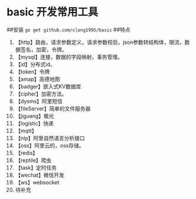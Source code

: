 # basic 开发常用工具
##安装
`go get github.com/clong1995/basic`
##特点
1. 【http】路由，请求参数定义，请求参数校验，json参数转结构体，限流，数据签名，加密，令牌。
2. 【mysql】连接，数据的字段映射，事务管理。
3. 【id】分布式id。
4. 【token】令牌
5. 【amap】高德地图
6. 【badger】嵌入式KV数据库
7. 【cipher】加密方法。
8. 【dysms】阿里短信
9. 【fileServer】简单的文件服务器
10. 【jiguang】极光
11. 【logistic】快递
12. 【mqtt】
13. 【nlp】阿里自然语言分析接口
14. 【oss】阿里云的，oss存储。
15. 【redis】
16. 【reptile】爬虫
17. 【task】定时任务
18. 【wechat】微信开发
19. 【ws】websocket
20. 待补充
